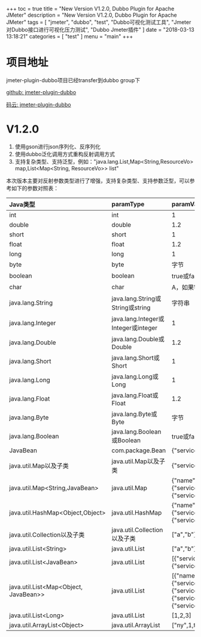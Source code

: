 +++
toc = true
title = "New Version V1.2.0, Dubbo Plugin for Apache JMeter"
description = "New Version V1.2.0, Dubbo Plugin for Apache JMeter"
tags = [
	"jmeter",
	"dubbo",
	"test",
	"Dubbo可视化测试工具",
	"Jmeter对Dubbo接口进行可视化压力测试",
	"Dubbo Jmeter插件"
]
date = "2018-03-13 13:18:21"
categories = [
    "test"
]
menu = "main"
+++


# 项目地址

jmeter-plugin-dubbo项目已经transfer到dubbo group下

[github: jmeter-plugin-dubbo](https://github.com/dubbo/jmeter-plugins-dubbo) 

[码云: jmeter-plugin-dubbo]( https://gitee.com/ningyu/jmeter-plugins-dubbo)

# V1.2.0

1. 使用gson进行json序列化、反序列化
2. 使用dubbo泛化调用方式重构反射调用方式
3. 支持复杂类型、支持泛型，例如："java.lang.List<ResourceVo>,Map<String,ResourceVo> map,List<Map<String, ResourceVo>> list"

本次版本主要对反射参数类型进行了增强，支持复杂类型、支持参数泛型，可以参考如下的参数对照表：

|Java类型|paramType|paramValue|
|:------|:--------|:---------|
|int|int|1|
|double|double|1.2|
|short|short|1|
|float|float|1.2|
|long|long|1|
|byte|byte|字节|
|boolean|boolean|true或false|
|char|char|A，如果字符过长取值为："STR".charAt(0)|
|java.lang.String|java.lang.String或String或string|字符串|
|java.lang.Integer|java.lang.Integer或Integer或integer|1|
|java.lang.Double|java.lang.Double或Double|1.2|
|java.lang.Short|java.lang.Short或Short|1|
|java.lang.Long|java.lang.Long或Long|1|
|java.lang.Float|java.lang.Float或Float|1.2|
|java.lang.Byte|java.lang.Byte或Byte|字节|
|java.lang.Boolean|java.lang.Boolean或Boolean|true或false|
|JavaBean|com.package.Bean|{"service":"test1","url":"test-${__RandomString(5,12345,ids)}","action":"GET","enabled":true,"isPublic":false,"appId":8,"menuId":30001}|
|java.util.Map以及子类|java.util.Map以及子类|{"service":"test1","url":"test-${__RandomString(5,12345,ids)}","action":"GET","enabled":true,"isPublic":false,"appId":8,"menuId":30001}|
|java.util.Map&#60;String,JavaBean> |java.util.Map|{"name":{"service":"test1","url":"test-${__RandomString(5,12345,ids)}","action":"GET","enabled":true,"isPublic":false,"appId":8,"menuId":30001},"value":{"service":"test1","url":"test","action":"GET","enabled":true,"isPublic":false,"appId":8,"menuId":30001}}|
|java.util.HashMap&#60;Object,Object>|java.util.HashMap|{"name":{"service":"test1","url":"test-${__RandomString(5,12345,ids)}","action":"GET","enabled":true,"isPublic":false,"appId":8,"menuId":30001},"value":{"service":"test1","url":"test","action":"GET","enabled":true,"isPublic":false,"appId":8,"menuId":30001}}|
|java.util.Collection以及子类|java.util.Collection以及子类|["a","b"]|
|java.util.List&#60;String>|java.util.List|["a","b"]|
|java.util.List&#60;JavaBean>|java.util.List|[{"service":"test1","url":"test-${__RandomString(5,12345,ids)}","action":"GET","enabled":true,"isPublic":false,"appId":8,"menuId":30001},{"service":"test1","url":"test-${__RandomString(5,12345,ids)}","action":"GET","enabled":true,"isPublic":false,"appId":8,"menuId":30001}]|
|java.util.List&#60;Map&#60;Object, JavaBean>>|java.util.List|[{"name":{"service":"test1","url":"test-${__RandomString(5,12345,ids)}","action":"GET","enabled":true,"isPublic":false,"appId":8,"menuId":30001},"value":{"service":"test1","url":"test","action":"GET","enabled":true,"isPublic":false,"appId":8,"menuId":30001}},{"name":{"service":"test1","url":"test-${__RandomString(5,12345,ids)}","action":"GET","enabled":true,"isPublic":false,"appId":8,"menuId":30001},"value":{"service":"test1","url":"test","action":"GET","enabled":true,"isPublic":false,"appId":8,"menuId":30001}}]|
|java.util.List&#60;Long>|java.util.List| [1,2,3]|
|java.util.ArrayList&#60;Object>|java.util.ArrayList|["ny",1,true]|